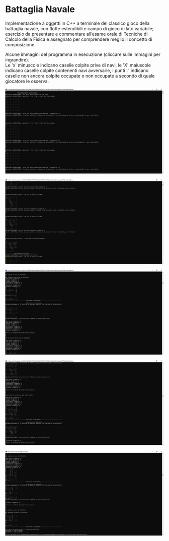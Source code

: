 # Battaglia Navale

Implementazione a oggetti in C++ a terminale del classico gioco della battaglia navale, con flotte estendibili e campo di gioco di lato variabile; esercizio da presentare e commentare all’esame orale di Tecniche di Calcolo della Fisica e assegnato per comprendere meglio il concetto di composizione.  
  
Alcune immagini del programma in esecuzione (cliccare sulle immagini per ingrandire).  
Le 'x' minuscole indicano caselle colpite prive di navi, le 'X' maiuscole indicano caselle colpite contenenti navi avversarie, i punti '.' indicano caselle non ancora colpite occupate o non occupate a secondo di quale giocatore le osserva.

![alt text](https://github.com/EugenioDiPaola/Battaglia-Navale/blob/master/Screenshots%20terminale/screenshot%20terminale%201.PNG)

![alt text](https://github.com/EugenioDiPaola/Battaglia-Navale/blob/master/Screenshots%20terminale/screenshot%20terminale%202.PNG)

![alt text](https://github.com/EugenioDiPaola/Battaglia-Navale/blob/master/Screenshots%20terminale/screenshot%20terminale%203.PNG)

![alt text](https://github.com/EugenioDiPaola/Battaglia-Navale/blob/master/Screenshots%20terminale/screenshot%20terminale%204.PNG)

![alt text](https://github.com/EugenioDiPaola/Battaglia-Navale/blob/master/Screenshots%20terminale/screenshot%20terminale%205.PNG)

